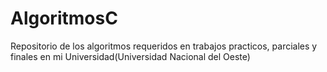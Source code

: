 # AlgoritmosC
Repositorio de los algoritmos requeridos en trabajos practicos, parciales y finales en mi Universidad(Universidad Nacional del Oeste)
